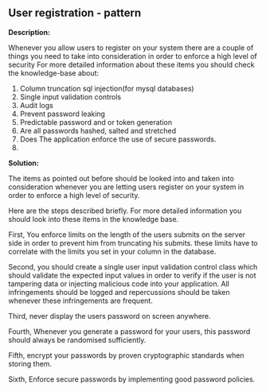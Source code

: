 
User registration - pattern
-------

**Description:**

Whenever you allow users to register on your system there are a couple of things you need 
to take into consideration in order to enforce a high level of security
For more detailed information about these items you should check the knowledge-base about:

1. Column truncation sql injection(for mysql databases)
2. Single input validation controls  
2. Audit logs
3. Prevent password leaking
4. Predictable password and or token generation
5. Are all passwords hashed, salted and stretched
6. Does The application enforce the use of secure passwords.
7. 


**Solution:**

The items as pointed out before should be looked into and taken into consideration
whenever you are letting users register on your system in order to enforce a 
high level of security.

Here are the steps described briefly.
For more detailed information you should look into these items in the knowledge base.

First, You enforce limits on the length of the users submits on the server side in order
to prevent him from truncating his submits. these limits have to correlate with the limits
you set in your column in the database.

Second, you should create a single user input validation control class which should 
validate the expected input values in order to verify if the user is not tampering data 
or injecting malicious code into your application. All infringements should be logged
and repercussions should be taken whenever these infringements are frequent. 

Third, never display the users password on screen anywhere.

Fourth, Whenever you generate a password for your users, this password should always
be randomised sufficiently.

Fifth, encrypt your passwords by proven cryptographic standards when storing them.

Sixth, Enforce secure passwords by implementing good password policies. 


